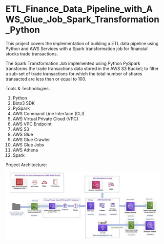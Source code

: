 # ETL_Finance_Data_Pipeline_with_AWS_Glue_Job_Spark_Transformation_Python

This project covers the implementation of building a ETL data pipeline using Python and AWS Services with a Spark transformation job for financial stocks trade transactions.  

The Spark Transformation Job implemented using Python PySpark transforms the trade transactions data stored in the AWS S3 Bucket; to filter a sub-set of trade transactions for which the total number of shares transacted are less than or equal to 100.  

Tools & Technologies: 
1. Python
2. Boto3 SDK
3. PySpark
4. AWS Command Line Interface (CLI) 
5. AWS Virtual Private Cloud (VPC)
6. AWS VPC Endpoint
7. AWS S3
8. AWS Glue
9. AWS Glue Crawler
10. AWS Glue Jobs
11. AWS Athena
12. Spark

Project Architecture:

![](architecture/project_architecture.jpg)

